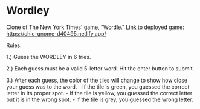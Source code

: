 # Wordley
Clone of The New York Times' game, "Wordle."
Link to deployed game: https://chic-gnome-d40495.netlify.app/

Rules:

1.) Guess the WORDLEY in 6 tries.

2.) Each guess must be a valid 5-letter word. Hit the enter button to submit.

3.) After each guess, the color of the tiles will change to show how close your guess was to the word.
    - If the tile is green, you guessed the correct letter in its proper spot.
    - If the tile is yellow, you guessed the correct letter but it is in the wrong spot.
    - If the tile is grey, you guessed the wrong letter.

